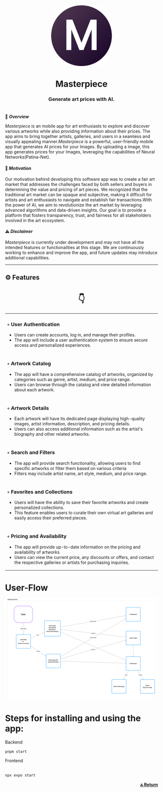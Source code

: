 
<p  align="center">
  <a href="url"><img src="https://github.com/prince-ao/masterpiece/blob/main/assets/images/icons/android/Roundlogo.png" height="auto" width="200" style="border-radius:50px"></a>
</p>
<h1 align="center"> Masterpiece </h1>
<h3 align="center">Generate art prices with AI.</h3>
<h1 id="top"></h1>

📍 ***Overview***

*Masterpiece* is an mobile app for art enthusiasts to explore and discover various artworks while also providing information about their prices. The app aims to bring together artists, galleries, and users in a seamless and visually appealing manner.*Masterpiece* is a powerful, user-friendly mobile app that generates AI prices for your Images. By uploading a image, this app generates prices for your Images, leveraging the capabilities of Neural Networks(Patina-Net).

#### 🎯 *Motivation*

Our motivation behind developing this software app was to create a fair art market that addresses the challenges faced by both sellers and buyers in determining the value and pricing of art pieces. We recognized that the traditional art market can be opaque and subjective, making it difficult for artists and art enthusiasts to navigate and establish fair transactions.With the power of AI, we aim to revolutionize the art market by leveraging advanced algorithms and data-driven insights. Our goal is to provide a platform that fosters transparency, trust, and fairness for all stakeholders involved in the art ecosystem.
#### ⚠️ *Disclaimer*

*Masterpiece* is currently under development and may not have all the intended features or functionalities at this stage. We are continuously working to enhance and improve the app, and future updates may introduce additional capabilities.

---
## ⚙️ Features

<h1 align="center">👇<br></h1>
<table align="center" width="200px" >
    <tr>
        <td>
            <h3>◦ User Authentication</h3>
            <ul>
                <li>Users can create accounts, log in, and manage their profiles.</li>
                <li>The app will include a user authentication system to ensure secure access and personalized experiences. </li>
            </ul>
        </td>
    </tr>
   <tr>
        <td>
            <h3>◦ Artwork Catalog</h3>
            <ul>
                <li>The app will have a comprehensive catalog of artworks, organized by categories such as genre, artist, medium, and price range.</li>
                <li>Users can browse through the catalog and view detailed information about each artwork. </li>
            </ul>
        </td>
    </tr>
   <tr>
        <td>
            <h3>◦ Artwork Details</h3>
            <ul>
                <li>Each artwork will have its dedicated page displaying high-quality images, artist information, description, and pricing details.</li>
                <li>Users can also access additional information such as the artist's biography and other related artworks.</li>
            </ul>
        </td>
    </tr>
  <tr>
        <td>
            <h3>◦ Search and Filters</h3>
            <ul>
                <li>The app will provide search functionality, allowing users to find specific artworks or filter them based on various criteria</li>
                <li>Filters may include artist name, art style, medium, and price range.</li>
            </ul>
        </td>
    </tr>
   <tr>
        <td>
            <h3>◦ Favorites and Collections</h3>
            <ul>
                <li>Users will have the ability to save their favorite artworks and create personalized collections.</li>
                <li>This feature enables users to curate their own virtual art galleries and easily access their preferred pieces.</li>
            </ul>
        </td>
    </tr>
   <tr>
        <td>
            <h3>◦ Pricing and Availability</h3>
            <ul>
                <li>The app will provide up-to-date information on the pricing and availability of artworks</li>
                <li>Users can view the current price, any discounts or offers, and contact the respective galleries or artists for purchasing inquiries.</li>
            </ul>
        </td>
    </tr>
</table>


# User-Flow

![Untitled.png](https://github.com/prince-ao/masterpiece/blob/main/assets/images/Untitled.png)

# Steps for installing and using the app:
Backend
```
pnpm start
```
Frontend
```bash

npx expo start
```

<p align="right">
  <a href="#top"><b>🔝 Return </b></a>
</p>
